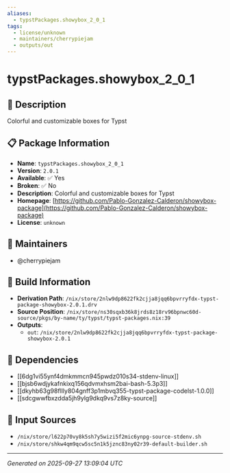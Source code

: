 ```yaml
---
aliases:
  - typstPackages.showybox_2_0_1
tags:
  - license/unknown
  - maintainers/cherrypiejam
  - outputs/out
---
```


# typstPackages.showybox_2_0_1

## 📝 Description

Colorful and customizable boxes for Typst

## 📋 Package Information

- **Name**: `typstPackages.showybox_2_0_1`
- **Version**: `2.0.1`
- **Available**: ✅ Yes
- **Broken**: ✅ No
- **Description**: Colorful and customizable boxes for Typst
- **Homepage**: [https://github.com/Pablo-Gonzalez-Calderon/showybox-package](https://github.com/Pablo-Gonzalez-Calderon/showybox-package)
- **License**: `unknown`
## 👥 Maintainers

- @cherrypiejam


## 🔧 Build Information

- **Derivation Path**: `/nix/store/2nlw9dp8622fk2cjja8jqq6bpvrryfdx-typst-package-showybox-2.0.1.drv`
- **Source Position**: `/nix/store/ns30sqxb36k8jrds8z18rv96bpnwc60d-source/pkgs/by-name/ty/typst/typst-packages.nix:39`
- **Outputs**:
  - `out`:  `/nix/store/2nlw9dp8622fk2cjja8jqq6bpvrryfdx-typst-package-showybox-2.0.1`

## 🔗 Dependencies

- [[6dg1vi55ynf4dmkmmcn945pwdz010s34-stdenv-linux]]
- [[bjsb6wdjykafnkixq156qdvmxhsm2bai-bash-5.3p3]]
- [[dkyhb63g98fllly804gnff3p1mbvq355-typst-package-codelst-1.0.0]]
- [[sdcgwwfbxzdda5jh9ylg9dkq9vs7z8ky-source]]

## 📁 Input Sources

- `/nix/store/l622p70vy8k5sh7y5wizi5f2mic6ynpg-source-stdenv.sh`
- `/nix/store/shkw4qm9qcw5sc5n1k5jznc83ny02r39-default-builder.sh`

---
*Generated on 2025-09-27 13:09:04 UTC*
